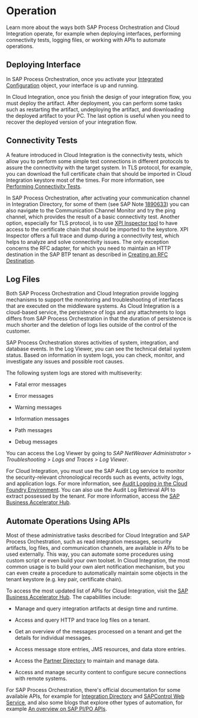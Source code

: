 <!-- loio0c666a74404e49a897d36f12e814a412 -->

# Operation

Learn more about the ways both SAP Process Orchestration and Cloud Integration operate, for example when deploying interfaces, performing connectivity tests, logging files, or working with APIs to automate operations.



<a name="loio0c666a74404e49a897d36f12e814a412__section_fdq_tlx_lqb"/>

## Deploying Interface

In SAP Process Orchestration, once you activate your [Integrated Configuration](https://help.sap.com/viewer/d0a0a7cb51dc40529bfcac724dd05796/7.5.latest/en-US/48cfac399bf23e49e10000000a421937.html) object, your interface is up and running.

In Cloud Integration, once you finish the design of your integration flow, you must deploy the artifact. After deployment, you can perform some tasks such as restarting the artifact, undeploying the artifact, and downloading the deployed artifact to your PC. The last option is useful when you need to recover the deployed version of your integration flow.



<a name="loio0c666a74404e49a897d36f12e814a412__section_wqy_h2d_mqb"/>

## Connectivity Tests

A feature introduced in Cloud Integration is the connectivity tests, which allow you to perform some simple test connections in different protocols to assure the connectivity with the target system. In TLS protocol, for example, you can download the full certificate chain that should be imported in Cloud Integration keystore most of the times. For more information, see [Performing Connectivity Tests](https://help.sap.com/viewer/368c481cd6954bdfa5d0435479fd4eaf/Cloud/en-US/d5b2faebc03b4c27b664a35c65ad5a2d.html).

In SAP Process Orchestration, after activating your communication channel in Integration Directory, for some of them \(see SAP Note [1890633](https://launchpad.support.sap.com/#/notes/1890633)\) you can also navigate to the Communication Channel Monitor and try the ping channel, which provides the result of a basic connectivity test. Another option, especially for TLS protocol, is to use [XPI Inspector tool](https://wiki.scn.sap.com/wiki/display/XI/Tracing+PI+issues+with+XPI+Inspector+tool) to have access to the certificate chain that should be imported to the keystore. XPI Inspector offers a full trace and dump during a connectivity test, which helps to analyze and solve connectivity issues. The only exception concerns the RFC adapter, for which you need to maintain an HTTP destination in the SAP BTP tenant as described in [Creating an RFC Destination](https://help.sap.com/viewer/368c481cd6954bdfa5d0435479fd4eaf/Cloud/en-US/3b55fa7b83874b5ca3b6b6b5998a73f6.html).



<a name="loio0c666a74404e49a897d36f12e814a412__section_wfd_32d_mqb"/>

## Log Files

Both SAP Process Orchestration and Cloud Integration provide logging mechanisms to support the monitoring and troubleshooting of interfaces that are executed on the middleware systems. As Cloud Integration is a cloud-based service, the persistence of logs and any attachments to logs differs from SAP Process Orchestration in that the duration of persistence is much shorter and the deletion of logs lies outside of the control of the customer.

SAP Process Orchestration stores activities of system, integration, and database events. In the Log Viewer, you can see the technical detail system status. Based on information in system logs, you can check, monitor, and investigate any issues and possible root causes.

The following system logs are stored with multiseverity:

-   Fatal error messages

-   Error messages

-   Warning messages

-   Information messages

-   Path messages

-   Debug messages


You can access the Log Viewer by going to *SAP NetWeaver Administrator* \> *Troubleshooting* \> *Logs and Traces* \> *Log Viewer*.

For Cloud Integration, you must use the SAP Audit Log service to monitor the security-relevant chronological records such as events, activity logs, and application logs. For more information, see [Audit Logging in the Cloud Foundry Environment](https://help.sap.com/viewer/65de2977205c403bbc107264b8eccf4b/Cloud/en-US/f92c86ab11f6474ea5579d839051c334.html). You can also use the Audit Log Retrieval API to extract possessed by the tenant. For more information, access the [SAP Business Accelerator Hub](https://api.sap.com/api/CFAuditLogRetrievalAPI/overview).



<a name="loio0c666a74404e49a897d36f12e814a412__section_ly4_h2d_mqb"/>

## Automate Operations Using APIs

Most of these administrative tasks described for Cloud Integration and SAP Process Orchestration, such as read integration messages, security artifacts, log files, and communication channels, are available in APIs to be used externally. This way, you can automate some procedures using custom script or even build your own toolset. In Cloud Integration, the most common usage is to build your own alert notification mechanism, but you can even create a procedure to automatically maintain some objects in the tenant keystore \(e.g. key pair, certificate chain\).

To access the most updated list of APIs for Cloud Integration, visit the [SAP Business Accelerator Hub](https://api.sap.com/package/CloudIntegrationAPI/odata). The capabilities include:

-   Manage and query integration artifacts at design time and runtime.

-   Access and query HTTP and trace log files on a tenant.

-   Get an overview of the messages processed on a tenant and get the details for individual messages.

-   Access message store entries, JMS resources, and data store entries.

-   Access the [Partner Directory](https://help.sap.com/viewer/368c481cd6954bdfa5d0435479fd4eaf/Cloud/en-US/6e00412aebd549f8b5771c9397c08c5d.html) to maintain and manage data.

-   Access and manage security content to configure secure connections with remote systems.


For SAP Process Orchestration, there's official documentation for some available APIs, for example for [Integration Directory](https://help.sap.com/viewer/d0a0a7cb51dc40529bfcac724dd05796/7.5.latest/en-US/48d127e1e1c60783e10000000a42189d.html) and [SAPControl Web Service](https://www.sap.com/documents/2016/09/0a40e60d-8b7c-0010-82c7-eda71af511fa.html), and also some blogs that explore other types of automation, for example [An overview on SAP PI/PO APIs](https://blogs.sap.com/2020/10/14/automate-it-an-overview-on-sap-pi-po-apis/).


